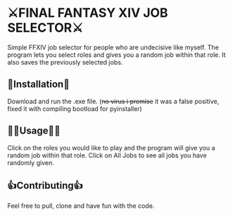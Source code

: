 # ⚔️FINAL FANTASY XIV JOB SELECTOR⚔️

Simple FFXIV job selector for people who are undecisive like myself. The program lets you select roles and gives you a random job within that role. It also saves the previously selected jobs.

## 💽Installation💽

Download and run the .exe file. (~~no virus i promise~~ it was a false positive, fixed it with compiling bootload for pyinstaller)

## 👨‍💻Usage👨‍💻

Click on the roles you would like to play and the program will give you a random job within that role. Click on All Jobs to see all jobs you have randomly given.

## 👍Contributing👍

Feel free to pull, clone and have fun with the code.
